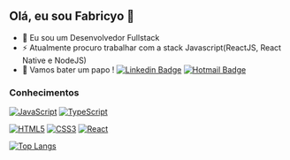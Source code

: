 ## Olá, eu sou Fabricyo 👋

- 🔭 Eu sou um Desenvolvedor Fullstack
- ⚡ Atualmente procuro trabalhar com a stack Javascript(ReactJS, React Native e NodeJS)
- 💬 Vamos bater um papo !
[![Linkedin Badge](https://img.shields.io/badge/-LinkedIn-blue?style=flat-square&logo=Linkedin&logoColor=white&link=https://www.linkedin.com/in/luiz-carlos-abbott-galvão-neto-21a93b148/)](https://www.linkedin.com/in/fabricyo-barreto/)
[![Hotmail Badge](https://img.shields.io/badge/-Hotmail-0078D4?style=flat-square&logo=microsoft-outlook&logoColor=white&link=mailto:fabriciobarreto@hotmail.com)](mailto:fabriciobarreto@hotmail.com)

### Conhecimentos

[![JavaScript](https://img.shields.io/badge/-JavaScript-black?style=flat-square&logo=javascript&link=https://github.com/gunners-pro/)](https://github.com/gunners-pro/)
[![TypeScript](https://img.shields.io/badge/-TypeScript-007ACC?style=flat-square&logo=typescript&link=https://github.com/gunners-pro/)](https://github.com/gunners-pro/)

[![HTML5](https://img.shields.io/badge/-HTML5-E34F26?style=flat-square&logo=html5&logoColor=white&link=https://github.com/gunners-pro/)](https://github.com/gunners-pro/)
[![CSS3](https://img.shields.io/badge/-CSS3-1572B6?style=flat-square&logo=css3&link=https://github.com/gunners-pro/)](https://github.com/gunners-pro/)
[![React](https://img.shields.io/badge/-React-black?style=flat-square&logo=react&link=https://github.com/gunners-pro/)](https://github.com/gunners-pro/)


[![Top Langs](https://github-readme-stats.vercel.app/api/top-langs/?username=gunners-pro)](https://github.com/anuraghazra/github-readme-stats)

<!--
**gunners-pro/gunners-pro** is a ✨ _special_ ✨ repository because its `README.md` (this file) appears on your GitHub profile.

Here are some ideas to get you started:

- 🔭 I’m currently working on ...
- 🌱 I’m currently learning ...
- 👯 I’m looking to collaborate on ...
- 🤔 I’m looking for help with ...
- 💬 Ask me about ...
- 📫 How to reach me: ...
- 😄 Pronouns: ...
- ⚡ Fun fact: ...
-->
